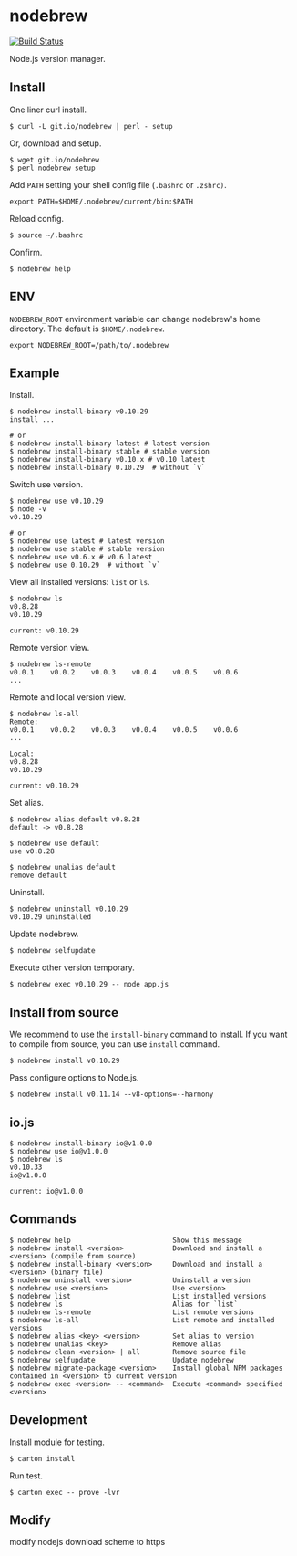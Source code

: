 # nodebrew

[![Build Status](https://travis-ci.org/hokaccha/nodebrew.png?branch=master)](https://travis-ci.org/hokaccha/nodebrew)

Node.js version manager.

## Install

One liner curl install.

    $ curl -L git.io/nodebrew | perl - setup

Or, download and setup.

    $ wget git.io/nodebrew
    $ perl nodebrew setup

Add `PATH` setting your shell config file (`.bashrc` or `.zshrc)`.

    export PATH=$HOME/.nodebrew/current/bin:$PATH

Reload config.

    $ source ~/.bashrc

Confirm.

    $ nodebrew help

## ENV

`NODEBREW_ROOT` environment variable can change nodebrew's home directory. 
The default is `$HOME/.nodebrew`.

    export NODEBREW_ROOT=/path/to/.nodebrew

## Example

Install.

    $ nodebrew install-binary v0.10.29
    install ...

    # or
    $ nodebrew install-binary latest # latest version
    $ nodebrew install-binary stable # stable version
    $ nodebrew install-binary v0.10.x # v0.10 latest
    $ nodebrew install-binary 0.10.29  # without `v`

Switch use version.

    $ nodebrew use v0.10.29
    $ node -v
    v0.10.29

    # or
    $ nodebrew use latest # latest version
    $ nodebrew use stable # stable version
    $ nodebrew use v0.6.x # v0.6 latest
    $ nodebrew use 0.10.29  # without `v`

View all installed versions: `list` or `ls`.

    $ nodebrew ls
    v0.8.28
    v0.10.29

    current: v0.10.29

Remote version view.

    $ nodebrew ls-remote
    v0.0.1    v0.0.2    v0.0.3    v0.0.4    v0.0.5    v0.0.6    
    ...

Remote and local version view.

    $ nodebrew ls-all
    Remote:
    v0.0.1    v0.0.2    v0.0.3    v0.0.4    v0.0.5    v0.0.6    
    ...

    Local:
    v0.8.28
    v0.10.29

    current: v0.10.29

Set alias.

    $ nodebrew alias default v0.8.28
    default -> v0.8.28

    $ nodebrew use default
    use v0.8.28

    $ nodebrew unalias default
    remove default

Uninstall.

    $ nodebrew uninstall v0.10.29
    v0.10.29 uninstalled

Update nodebrew.

    $ nodebrew selfupdate

Execute other version temporary.

    $ nodebrew exec v0.10.29 -- node app.js

## Install from source

We recommend to use the `install-binary` command to install. 
If you want to compile from source, you can use `install` command.

    $ nodebrew install v0.10.29

Pass configure options to Node.js.

    $ nodebrew install v0.11.14 --v8-options=--harmony

## io.js

    $ nodebrew install-binary io@v1.0.0
    $ nodebrew use io@v1.0.0
    $ nodebrew ls
    v0.10.33
    io@v1.0.0

    current: io@v1.0.0

## Commands

    $ nodebrew help                         Show this message
    $ nodebrew install <version>            Download and install a <version> (compile from source)
    $ nodebrew install-binary <version>     Download and install a <version> (binary file)
    $ nodebrew uninstall <version>          Uninstall a version
    $ nodebrew use <version>                Use <version>
    $ nodebrew list                         List installed versions
    $ nodebrew ls                           Alias for `list`
    $ nodebrew ls-remote                    List remote versions
    $ nodebrew ls-all                       List remote and installed versions
    $ nodebrew alias <key> <version>        Set alias to version
    $ nodebrew unalias <key>                Remove alias
    $ nodebrew clean <version> | all        Remove source file
    $ nodebrew selfupdate                   Update nodebrew
    $ nodebrew migrate-package <version>    Install global NPM packages contained in <version> to current version
    $ nodebrew exec <version> -- <command>  Execute <command> specified <version>

## Development

Install module for testing.

    $ carton install

Run test.

    $ carton exec -- prove -lvr


## Modify

modify nodejs download scheme to https